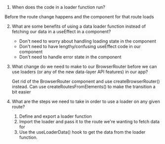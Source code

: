 1. When does the code in a loader function run?

Before the route change happens and the component for that route loads


2. What are some benefits of using a data loader function
   instead of fetching our data in a useEffect in a component?
    
    * Don't need to worry about handling loading state in the 
      component
    * Don't need to have lengthy/confusing useEffect code in our
      component
    * Don't need to handle error state in the component
   
   
3. What change do we need to make to our BrowserRouter before
   we can use loaders (or any of the new data-layer API features)
   in our app?
   
   Get rid of the BrowserRouter component and use 
   createBrowserRouter() instead. Can use 
   createRoutesFromElements() to make the transition a bit easier
   
   
   
4. What are the steps we need to take in order to use
   a loader on any given route?
   
   1. Define and export a loader function
   2. Import the loader and pass it to the route we're wanting
      to fetch data for
   3. Use the useLoaderData() hook to get the data from the loader
      function.

